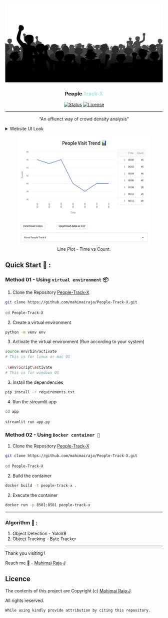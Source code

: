 <p align="center">
  <a href="" rel="noopener">
 <img width=600px height=250px src="asset/header.png" alt="Project logo"></a>
</p>
<h3 align="center">People <span style="color : #9eeade">Track-X</span></h3>

<div align="center">

[![Status](https://img.shields.io/badge/status-active-success.svg)]()
[![License](https://img.shields.io/badge/license-MIT-blue.svg)](/LICENSE)

</div>

---

<p align="center" style="padding-left : 50px;padding-right : 50px;">
“An effienct way of crowd density analysis”
</p>


<details>
<summary> Website UI Look
</summary>
<img src='asset/webpage.jpg'>
</details>


<figure align="center" >
  <img src="asset/graph.png" alt="Graph" width=600px height=350px>
  <figcaption>Line Plot - Time vs Count.</figcaption>
</figure>

## Quick Start 🚀 :

### Method 01 - Using `virtual environment` 📦

1) Clone the Repository [People-Track-X](https://github.com/mahimairaja/People-Track-X)

```bash
git clone https://github.com/mahimairaja/People-Track-X.git

cd People-Track-X
```

2) Create a virtual environment

```bash
python -m venv env
```
   
3) Activate the virtual environment (Run according to your system)
```bash
source env/bin/activate 
# This is for linux or mac OS

.\env\Script\activate  
# This is for windows OS
```

3) Install the dependencies
```bash
pip install -r requirements.txt
```

4) Run the streamlit app
```bash
cd app

streamlit run app.py
```

### Method 02 - Using `Docker container 🚢` 

1) Clone the Repository [People-Track-X](https://github.com/mahimairaja/People-Track-X)

```bash
git clone https://github.com/mahimairaja/People-Track-X.git

cd People-Track-X
```

2) Build the container

```bash
docker build -t people-track-x .
```

2) Execute the container

```bash
docker run -p 8501:8501 people-track-x
```
----

### Algorithm 📝 : 
1. Object Detection - YoloV8
1. Object Tracking - Byte Tracker

---
Thank you visiting !

Reach me 📩 - [Mahimai Raja J](https://www.linkedin.com/in/mahimairaja/) 

## Licence <a name = "license"></a>

The contents of this project are Copyright (c) [Mahimai Raja J](https://www.linkedin.com/in/mahimairaja/). 

All rights reserved.


    While using kindly provide attribution by citing this repository.


